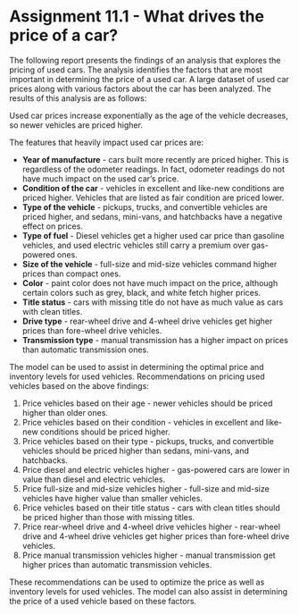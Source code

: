 # Assignment 11.1 - What drives the price of a car?

The following report presents the findings of an analysis that explores the pricing of used cars. The analysis identifies the factors that are most important in determining the price of a used car. A large dataset of used car prices along with various factors about the car has been analyzed. The results of this analysis are as follows:

Used car prices increase exponentially as the age of the vehicle decreases, so newer vehicles are priced higher.

The features that heavily impact used car prices are:

- **Year of manufacture** - cars built more recently are priced higher. This is regardless of the odometer readings. In fact, odometer readings do not have much impact on the used car’s price.
- **Condition of the car** - vehicles in excellent and like-new conditions are priced higher. Vehicles that are listed as fair condition are priced lower.
- **Type of the vehicle** - pickups, trucks, and convertible vehicles are priced higher, and sedans, mini-vans, and hatchbacks have a negative effect on prices.
- **Type of fuel** - Diesel vehicles get a higher used car price than gasoline vehicles, and used electric vehicles still carry a premium over gas-powered ones.
- **Size of the vehicle** - full-size and mid-size vehicles command higher prices than compact ones.
- **Color** - paint color does not have much impact on the price, although certain colors such as grey, black, and white fetch higher prices.
- **Title status** - cars with missing title do not have as much value as cars with clean titles.
- **Drive type** - rear-wheel drive and 4-wheel drive vehicles get higher prices than fore-wheel drive vehicles.
- **Transmission type** - manual transmission has a higher impact on prices than automatic transmission ones.

The model can be used to assist in determining the optimal price and inventory levels for used vehicles. Recommendations on pricing used vehicles based on the above findings:

1. Price vehicles based on their age - newer vehicles should be priced higher than older ones.
2. Price vehicles based on their condition - vehicles in excellent and like-new conditions should be priced higher.
3. Price vehicles based on their type - pickups, trucks, and convertible vehicles should be priced higher than sedans, mini-vans, and hatchbacks.
4. Price diesel and electric vehicles higher - gas-powered cars are lower in value than diesel and electric vehicles.
5. Price full-size and mid-size vehicles higher - full-size and mid-size vehicles have higher value than smaller vehicles.
6. Price vehicles based on their title status - cars with clean titles should be priced higher than those with missing titles.
7. Price rear-wheel drive and 4-wheel drive vehicles higher - rear-wheel drive and 4-wheel drive vehicles get higher prices than fore-wheel drive vehicles.
8. Price manual transmission vehicles higher - manual transmission get higher prices than automatic transmission vehicles.

These recommendations can be used to optimize the price as well as inventory levels for used vehicles. The model can also assist in determining the price of a used vehicle based on these factors.
